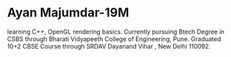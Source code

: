 # Ayan Majumdar-19M
learning C++, OpenGL rendering basics. 
Currently pursuing Btech Degree in CSBS through Bharati Vidyapeeth College of Engineering, Pune.
Graduated 10+2 CBSE Course through SRDAV Dayanand Vihar , New Delhi 110092.
